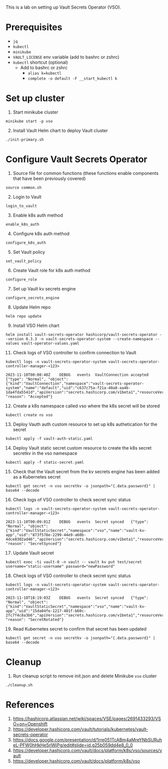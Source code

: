 This is a lab on setting up Vault Secrets Operator (VSO).

# Prerequisites

* `jq`
* `kubectl`
* `minikube`
* `VAULT_LICENSE` env variable (add to bashrc or zshrc)
* `kubectl` shortcut (optional)
  * Add to bashrc or zshrc
    * `alias k=kubectl`
    * `complete -o default -F __start_kubectl k`

# Set up cluster

1. Start minikube cluster
```
minikube start -p vso
```
2. Install Vault Helm chart to deploy Vault cluster
```
./init-primary.sh
```

# Configure Vault Secrets Operator

1. Source file for common functions (these functions enable components that have been previously covered)
```
source common.sh
```
2. Login to Vault
```
login_to_vault
```
3. Enable k8s auth method
```
enable_k8s_auth
```
4. Configure k8s auth method 
```
configure_k8s_auth
```
5. Set Vault policy
```
set_vault_policy
```
6. Create Vault role for k8s auth method
```
configure_role
```
7. Set up Vault kv secrets engine
```
configure_secrets_engine
```
8. Update Helm repo
```
helm repo update
```
9. Install VSO Helm chart
```
helm install vault-secrets-operator hashicorp/vault-secrets-operator --version 0.3.3 -n vault-secrets-operator-system --create-namespace --values vault-operator-values.yaml
```
11. Check logs of VSO controller to confirm connection to Vault
```
kubectl logs -n vault-secrets-operator-system vault-secrets-operator-controller-manager-<123>
```
```
2023-11-10T00:08:40Z	DEBUG	events	VaultConnection accepted	{"type": "Normal", "object": {"kind":"VaultConnection","namespace":"vault-secrets-operator-system","name":"default","uid":"c637c75a-f21a-40a8-aa4b-1da4fda5541d","apiVersion":"secrets.hashicorp.com/v1beta1","resourceVersion":"731"}, "reason": "Accepted"}
```
12. Create a k8s namespace called vso where the k8s secret will be stored 
```
kubectl create ns vso
```
13. Deploy Vauth auth custom resource to set up k8s authetication for the secret
```
kubectl apply -f vault-auth-static.yaml
```
14. Deploy Vault static secret custom resource to create the k8s secret secretkv in the vso namespace
```
kubectl apply -f static-secret.yaml
```
15.  Check that the Vault secret from the kv secrets engine has been added as a Kubernetes secret 
```
kubectl get secret -n vso secretkv -o jsonpath="{.data.password}" | base64 --decode
```
16.  Check logs of VSO controller to check secret sync status
```
kubectl logs -n vault-secrets-operator-system vault-secrets-operator-controller-manager-<123>
```
```
2023-11-10T00:09:01Z	DEBUG	events	Secret synced	{"type": "Normal", "object": {"kind":"VaultStaticSecret","namespace":"vso","name":"vault-kv-app","uid":"873f578e-2299-44e9-a60b-4dce8302ad46","apiVersion":"secrets.hashicorp.com/v1beta1","resourceVersion":"774"}, "reason": "SecretSynced"}
```
17.  Update Vault secret 
```
kubectl exec -ti vault-0 -n vault -- vault kv put test/secret username="static-username" password="newPassword"
```
18. Check logs of VSO controller to check secret sync status
```
kubectl logs -n vault-secrets-operator-system vault-secrets-operator-controller-manager-<123>
```
```
2023-11-10T18:19:03Z	DEBUG	events	Secret synced	{"type": "Normal", "object": {"kind":"VaultStaticSecret","namespace":"vso","name":"vault-kv-app","uid":"15da04fe-1217-401f-b60c-2fc7f4c8a3b6","apiVersion":"secrets.hashicorp.com/v1beta1","resourceVersion":"1664"}, "reason": "SecretRotated"}
```
19. Read Kubernetes secret to confirm that secret has been updated
```
kubectl get secret -n vso secretkv -o jsonpath="{.data.password}" | base64 --decode
```

# Cleanup

1. Run cleanup script to remove init.json and delete Minikube `vso` cluster 
```
./cleanup.sh
```

# References

1. https://hashicorp.atlassian.net/wiki/spaces/VSE/pages/2691433293/VSO+on+Openshift
2. https://developer.hashicorp.com/vault/tutorials/kubernetes/vault-secrets-operator
3. https://docs.google.com/presentation/d/1rre051TcABm4aMreYNbSURuheL-PFW0hHkHe5rlWiPg/edit#slide=id.g25b059dd4e8_0_0
4. https://developer.hashicorp.com/vault/docs/platform/k8s/vso/sources/vault
5. https://developer.hashicorp.com/vault/docs/platform/k8s/vso